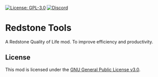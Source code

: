 [![License: GPL-3.0](https://badgen.net/badge/license/GPL-3.0/blue)](https://www.gnu.org/licenses/gpl-3.0.en.html)
[![Discord](https://badgen.net/badge/discord/invite/blue?icon=discord)](https://discord.gg/wAu9k2fGyK)

# Redstone Tools

A Redstone Quality of Life mod. To improve efficiency and productivity.

## License

This mod is licensed under the [GNU General Public License v3.0](https://www.gnu.org/licenses/gpl-3.0.en.html).
